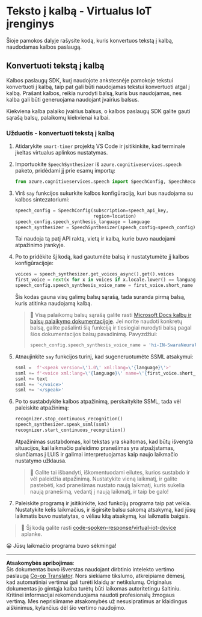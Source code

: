 <!--
CO_OP_TRANSLATOR_METADATA:
{
  "original_hash": "7966848a1f870e4c42edb4db67b13c57",
  "translation_date": "2025-08-28T19:17:40+00:00",
  "source_file": "6-consumer/lessons/3-spoken-feedback/virtual-device-text-to-speech.md",
  "language_code": "lt"
}
-->
# Teksto į kalbą - Virtualus IoT įrenginys

Šioje pamokos dalyje rašysite kodą, kuris konvertuos tekstą į kalbą, naudodamas kalbos paslaugą.

## Konvertuoti tekstą į kalbą

Kalbos paslaugų SDK, kurį naudojote ankstesnėje pamokoje tekstui konvertuoti į kalbą, taip pat gali būti naudojamas tekstui konvertuoti atgal į kalbą. Prašant kalbos, reikia nurodyti balsą, kuris bus naudojamas, nes kalba gali būti generuojama naudojant įvairius balsus.

Kiekviena kalba palaiko įvairius balsus, o kalbos paslaugų SDK galite gauti sąrašą balsų, palaikomų kiekvienai kalbai.

### Užduotis - konvertuoti tekstą į kalbą

1. Atidarykite `smart-timer` projektą VS Code ir įsitikinkite, kad terminale įkeltas virtualus aplinkos nustatymas.

1. Importuokite `SpeechSynthesizer` iš `azure.cognitiveservices.speech` paketo, pridėdami jį prie esamų importų:

    ```python
    from azure.cognitiveservices.speech import SpeechConfig, SpeechRecognizer, SpeechSynthesizer
    ```

1. Virš `say` funkcijos sukurkite kalbos konfigūraciją, kuri bus naudojama su kalbos sintezatoriumi:

    ```python
    speech_config = SpeechConfig(subscription=speech_api_key,
                                 region=location)
    speech_config.speech_synthesis_language = language
    speech_synthesizer = SpeechSynthesizer(speech_config=speech_config)
    ```

    Tai naudoja tą patį API raktą, vietą ir kalbą, kurie buvo naudojami atpažinimo įrankyje.

1. Po to pridėkite šį kodą, kad gautumėte balsą ir nustatytumėte jį kalbos konfigūracijoje:

    ```python
    voices = speech_synthesizer.get_voices_async().get().voices
    first_voice = next(x for x in voices if x.locale.lower() == language.lower())
    speech_config.speech_synthesis_voice_name = first_voice.short_name
    ```

    Šis kodas gauna visų galimų balsų sąrašą, tada suranda pirmą balsą, kuris atitinka naudojamą kalbą.

    > 💁 Visą palaikomų balsų sąrašą galite rasti [Microsoft Docs kalbų ir balsų palaikymo dokumentacijoje](https://docs.microsoft.com/azure/cognitive-services/speech-service/language-support?WT.mc_id=academic-17441-jabenn#text-to-speech). Jei norite naudoti konkretų balsą, galite pašalinti šią funkciją ir tiesiogiai nurodyti balsą pagal šios dokumentacijos balsų pavadinimą. Pavyzdžiui:
    >
    > ```python
    > speech_config.speech_synthesis_voice_name = 'hi-IN-SwaraNeural'
    > ```

1. Atnaujinkite `say` funkcijos turinį, kad sugeneruotumėte SSML atsakymui:

    ```python
    ssml =  f'<speak version=\'1.0\' xml:lang=\'{language}\'>'
    ssml += f'<voice xml:lang=\'{language}\' name=\'{first_voice.short_name}\'>'
    ssml += text
    ssml += '</voice>'
    ssml += '</speak>'
    ```

1. Po to sustabdykite kalbos atpažinimą, perskaitykite SSML, tada vėl paleiskite atpažinimą:

    ```python
    recognizer.stop_continuous_recognition()
    speech_synthesizer.speak_ssml(ssml)
    recognizer.start_continuous_recognition()
    ```

    Atpažinimas sustabdomas, kol tekstas yra skaitomas, kad būtų išvengta situacijos, kai laikmačio paleidimo pranešimas yra atpažįstamas, siunčiamas į LUIS ir galimai interpretuojamas kaip naujo laikmačio nustatymo užklausa.

    > 💁 Galite tai išbandyti, iškomentuodami eilutes, kurios sustabdo ir vėl paleidžia atpažinimą. Nustatykite vieną laikmatį, ir galite pastebėti, kad pranešimas nustato naują laikmatį, kuris sukelia naują pranešimą, vedantį į naują laikmatį, ir taip be galo!

1. Paleiskite programą ir įsitikinkite, kad funkcijų programa taip pat veikia. Nustatykite kelis laikmačius, ir išgirsite balsu sakomą atsakymą, kad jūsų laikmatis buvo nustatytas, o vėliau kitą atsakymą, kai laikmatis baigsis.

> 💁 Šį kodą galite rasti [code-spoken-response/virtual-iot-device](../../../../../6-consumer/lessons/3-spoken-feedback/code-spoken-response/virtual-iot-device) aplanke.

😀 Jūsų laikmačio programa buvo sėkminga!

---

**Atsakomybės apribojimas**:  
Šis dokumentas buvo išverstas naudojant dirbtinio intelekto vertimo paslaugą [Co-op Translator](https://github.com/Azure/co-op-translator). Nors siekiame tikslumo, atkreipiame dėmesį, kad automatiniai vertimai gali turėti klaidų ar netikslumų. Originalus dokumentas jo gimtąja kalba turėtų būti laikomas autoritetingu šaltiniu. Kritinei informacijai rekomenduojama naudoti profesionalų žmogaus vertimą. Mes neprisiimame atsakomybės už nesusipratimus ar klaidingus aiškinimus, kylančius dėl šio vertimo naudojimo.